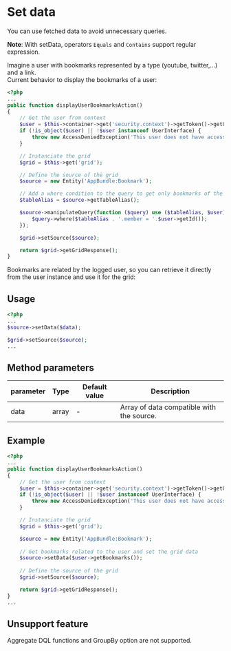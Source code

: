Set data
========

You can use fetched data to avoid unnecessary queries.

**Note**: With setData, operators `Equals` and `Contains` support regular expression.

Imagine a user with bookmarks represented by a type (youtube, twitter,...) and a link.  
Current behavior to display the bookmarks of a user:

```php
<?php
...
public function displayUserBookmarksAction()
{
    // Get the user from context
    $user = $this->container->get('security.context')->getToken()->getUser();
    if (!is_object($user) || !$user instanceof UserInterface) {
        throw new AccessDeniedException('This user does not have access to this section.');
    }

    // Instanciate the grid
    $grid = $this->get('grid');

    // Define the source of the grid
    $source = new Entity('AppBundle:Bookmark');

    // Add a where condition to the query to get only bookmarks of the user
    $tableAlias = $source->getTableAlias();

    $source->manipulateQuery(function ($query) use ($tableAlias, $user) {
        $query->where($tableAlias . '.member = '.$user->getId());
    });

    $grid->setSource($source);

    return $grid->getGridResponse();
}
```

Bookmarks are related by the logged user, so you can retrieve it directly from the user instance and use it for the grid:

## Usage
```php
<?php
...
$source->setData($data);

$grid->setSource($source);
...
```

## Method parameters

| parameter | Type | Default value | Description |
| --------- | ---- | ------------- | ----------- |
| data | array | - | Array of data compatible with the source. |

## Example
```php
<?php
...
public function displayUserBookmarksAction()
{
    // Get the user from context
    $user = $this->container->get('security.context')->getToken()->getUser();
    if (!is_object($user) || !$user instanceof UserInterface) {
        throw new AccessDeniedException('This user does not have access to this section.');
    }

    // Instanciate the grid
    $grid = $this->get('grid');

	$source = new Entity('AppBundle:Bookmark');
	
	// Get bookmarks related to the user and set the grid data 
    $source->setData($user->getBookmarks());
	
    // Define the source of the grid
    $grid->setSource($source);

    return $grid->getGridResponse();
}
...
```

## Unsupport feature

Aggregate DQL functions and GroupBy option are not supported.
